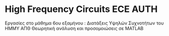 # High Frequency Circuits ECE AUTH
Εργασίες στο μάθημα 6ου εξαμήνου : Διατάξεις Υψηλών Συχνοτήτων του ΗΜΜΥ ΑΠΘ
Θεωρητική ανάλυση και προσομοιώσεις σε MATLAB
